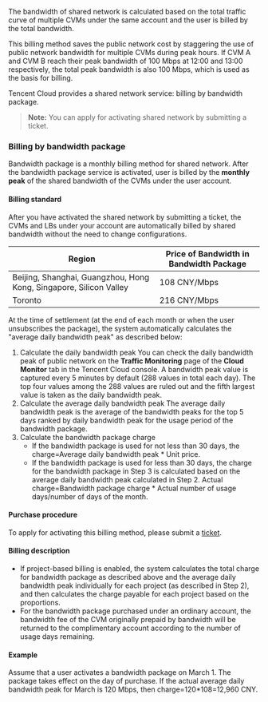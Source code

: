 
<!--Before reading this document, you need to learn about Tencent Cloud CVM's [Overview of Billing Methods for Public Network]().
This document describes the billing methods in shared network. For more information on the billing methods in exclusive network, please see [Billing of Exclusive Public Network]().-->

The bandwidth of shared network is calculated based on the total traffic curve of multiple CVMs under the same account and the user is billed by the total bandwidth.

This billing method saves the public network cost by staggering the use of public network bandwidth for multiple CVMs during peak hours. If CVM A and CVM B reach their peak bandwidth of 100 Mbps at 12:00 and 13:00 respectively, the total peak bandwidth is also 100 Mbps, which is used as the basis for billing.

Tencent Cloud provides a shared network service: billing by bandwidth package.

>**Note:**
>You can apply for activating shared network by submitting a ticket.


### Billing by bandwidth package
Bandwidth package is a monthly billing method for shared network. After the bandwidth package service is activated, user is billed by the **monthly peak** of the shared bandwidth of the CVMs under the user account.

#### Billing standard
After you have activated the shared network by submitting a ticket, the CVMs and LBs under your account are automatically billed by shared bandwidth without the need to change configurations.

| Region | Price of Bandwidth in Bandwidth Package |
|---------|---------|
| Beijing, Shanghai, Guangzhou, Hong Kong, Singapore, Silicon Valley | 108 CNY/Mbps |
| Toronto | 216 CNY/Mbps |

At the time of settlement (at the end of each month or when the user unsubscribes the package), the system automatically calculates the "average daily bandwidth peak" as described below:
1. Calculate the daily bandwidth peak
You can check the daily bandwidth peak of public network on the **Traffic Monitoring** page of the **Cloud Monitor** tab in the Tencent Cloud console. A bandwidth peak value is captured every 5 minutes by default (288 values in total each day). The top four values among the 288 values are ruled out and the fifth largest value is taken as the daily bandwidth peak.
2. Calculate the average daily bandwidth peak
The average daily bandwidth peak is the average of the bandwidth peaks for the top 5 days ranked by daily bandwidth peak for the usage period of the bandwidth package.
3. Calculate the bandwidth package charge
	- If the bandwidth package is used for not less than 30 days, the charge=Average daily bandwidth peak * Unit price.
	- If the bandwidth package is used for less than 30 days, the charge for the bandwidth package in Step 3 is calculated based on the average daily bandwidth peak calculated in Step 2. Actual charge=Bandwidth package charge * Actual number of usage days/number of days of the month.



#### Purchase procedure
To apply for activating this billing method, please submit a [ticket](https://console.cloud.tencent.com/workorder/category/create?level1_id=6&level2_id=7&level1_name=%E8%AE%A1%E7%AE%97%E4%B8%8E%E7%BD%91%E7%BB%9C&level2_name=%E4%BA%91%E6%9C%8D%E5%8A%A1%E5%99%A8%20CVM).

#### Billing description
- If project-based billing is enabled, the system calculates the total charge for bandwidth package as described above and the average daily bandwidth peak individually for each project (as described in Step 2), and then calculates the charge payable for each project based on the proportions.
- For the bandwidth package purchased under an ordinary account, the bandwidth fee of the CVM originally prepaid by bandwidth will be returned to the complimentary account according to the number of usage days remaining.

#### Example
Assume that a user activates a bandwidth package on March 1. The package takes effect on the day of purchase. If the actual average daily bandwidth peak for March is 120 Mbps, then charge=120*108=12,960 CNY.



